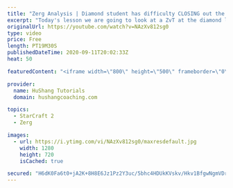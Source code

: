 ```yaml
---
title: "Zerg Analysis | Diamond student has difficulty CLOSING out the MATCH [Starcraft 2]"
excerpt: "Today's lesson we are going to look at a ZvT at the diamond level focusing on the Zerg Analysis. The zerg manages to get into a very strong position but has difficulty closing it out. Let's learn how we can approach this scenario better!  Zerg Analysis | Diamond student has difficulty CLOSING out the"
originalUrl: https://youtube.com/watch?v=NAzXv812sg0
type: video
price: Free
length: PT19M30S
publishedDateTime: 2020-09-11T20:02:33Z
heat: 50

featuredContent: "<iframe width=\"800\" height=\"500\" frameborder=\"0\" src=\"https://www.youtube.com/embed/NAzXv812sg0\" allow=\"accelerometer; autoplay; encrypted-media; gyroscope; picture-in-picture\" allowfullscreen></iframe>"

provider:
  name: HuShang Tutorials
  domain: hushangcoaching.com

topics:
  - StarCraft 2
  - Zerg

images:
  - url: https://i.ytimg.com/vi/NAzXv812sg0/maxresdefault.jpg
    width: 1280
    height: 720
    isCached: true

secured: "H6dK0Fa6t0+jA2K+8H8E6Jz1Pz2Y3uc/5bhc4HDUkKVskv/Hkv1BfgwNgmVDrwAojP/zacrG8qR6firnlELnfSlFkQ9vO7UKRSWz277TDPbqN2cb9FDJb4KrH5ooKxXQWw64rfjYPt+c5SSkg+PjZ1yanMNtlA+czOEyaHOWIgeUqEAnp4F7xBjg4ncPpmvnD1LkQidDzxLgYwjoAj69RI0utlIau3Oddp7S1Ll8USZzk/b67/cI7frxBM6rzi9Z2Hb9Qn42fiecnBnZduom2EIRe3B75NiNI7iKvCTvLfeEzam/AEU3P2ayCBPJ8GEd4qB/Q5YOWEBLiBVra+ATnGufrxh1pjFQc+jfEVH3wyDbrHltt3i/Pkz/dxa08MoQ3RtJaM3ckIgbTR1ZOiL1qZz+aC2htFAd5Jw1d9hgh20=;5vPUZFo1GDyhrMVYwpCznw=="
---
```



